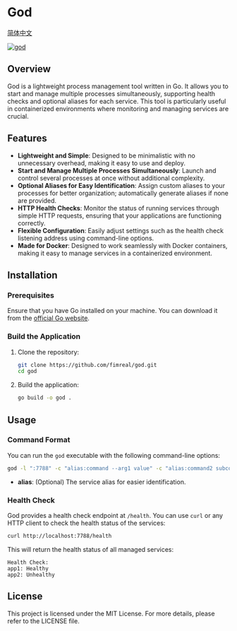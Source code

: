 # God

[简体中文](./README_zh.md)

[![god](https://github.com/fimreal/god/actions/workflows/release_build.yaml/badge.svg)](https://github.com/fimreal/god/actions/workflows/release_build.yaml)

## Overview 

God is a lightweight process management tool written in Go. It allows you to start and manage multiple processes simultaneously, supporting health checks and optional aliases for each service. This tool is particularly useful in containerized environments where monitoring and managing services are crucial.

## Features

- **Lightweight and Simple**: Designed to be minimalistic with no unnecessary overhead, making it easy to use and deploy.
- **Start and Manage Multiple Processes Simultaneously**: Launch and control several processes at once without additional complexity.
- **Optional Aliases for Easy Identification**: Assign custom aliases to your processes for better organization; automatically generate aliases if none are provided.
- **HTTP Health Checks**: Monitor the status of running services through simple HTTP requests, ensuring that your applications are functioning correctly.
- **Flexible Configuration**: Easily adjust settings such as the health check listening address using command-line options.
- **Made for Docker**: Designed to work seamlessly with Docker containers, making it easy to manage services in a containerized environment.

## Installation

### Prerequisites

Ensure that you have Go installed on your machine. You can download it from the [official Go website](https://golang.org/dl/).

### Build the Application

1. Clone the repository:

   ```bash
   git clone https://github.com/fimreal/god.git
   cd god
   ```

2. Build the application:

   ```bash
   go build -o god .
   ```

## Usage

### Command Format

You can run the `god` executable with the following command-line options:

```bash
god -l ":7788" -c "alias:command --arg1 value" -c "alias:command2 subcommand --arg1 value"
```

- **alias**: (Optional) The service alias for easier identification.

### Health Check

God provides a health check endpoint at `/health`. You can use `curl` or any HTTP client to check the health status of the services:

```bash
curl http://localhost:7788/health
```

This will return the health status of all managed services:

```
Health Check:
app1: Healthy
app2: Unhealthy
```

## License

This project is licensed under the MIT License. For more details, please refer to the LICENSE file.
